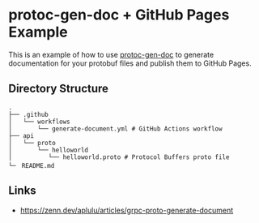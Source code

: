 # protoc-gen-doc + GitHub Pages Example

This is an example of how to use [protoc-gen-doc](https://github.com/pseudomuto/protoc-gen-doc) to generate documentation for your protobuf files and publish them to GitHub Pages.

## Directory Structure

```
.
├── .github
│   └── workflows
│       └── generate-document.yml # GitHub Actions workflow
├── api
│   └── proto
│       └── helloworld
│          └── helloworld.proto # Protocol Buffers proto file
└─　README.md
```

## Links

* https://zenn.dev/aplulu/articles/grpc-proto-generate-document

